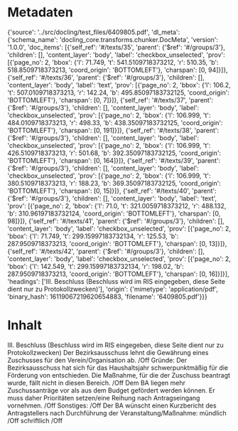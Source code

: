# Metadaten
{'source': '../src/docling/test_files/6409805.pdf', 'dl_meta': {'schema_name': 'docling_core.transforms.chunker.DocMeta', 'version': '1.0.0', 'doc_items': [{'self_ref': '#/texts/35', 'parent': {'$ref': '#/groups/3'}, 'children': [], 'content_layer': 'body', 'label': 'checkbox_unselected', 'prov': [{'page_no': 2, 'bbox': {'l': 71.749, 't': 541.5109718373212, 'r': 510.35, 'b': 518.8509718373213, 'coord_origin': 'BOTTOMLEFT'}, 'charspan': [0, 94]}]}, {'self_ref': '#/texts/36', 'parent': {'$ref': '#/groups/3'}, 'children': [], 'content_layer': 'body', 'label': 'text', 'prov': [{'page_no': 2, 'bbox': {'l': 106.2, 't': 507.0109718373213, 'r': 142.24, 'b': 495.85097183732125, 'coord_origin': 'BOTTOMLEFT'}, 'charspan': [0, 7]}]}, {'self_ref': '#/texts/37', 'parent': {'$ref': '#/groups/3'}, 'children': [], 'content_layer': 'body', 'label': 'checkbox_unselected', 'prov': [{'page_no': 2, 'bbox': {'l': 106.999, 't': 484.0109718373213, 'r': 498.33, 'b': 438.35097183732125, 'coord_origin': 'BOTTOMLEFT'}, 'charspan': [0, 191]}]}, {'self_ref': '#/texts/38', 'parent': {'$ref': '#/groups/3'}, 'children': [], 'content_layer': 'body', 'label': 'checkbox_unselected', 'prov': [{'page_no': 2, 'bbox': {'l': 106.999, 't': 426.5109718373213, 'r': 501.68, 'b': 392.35097183732125, 'coord_origin': 'BOTTOMLEFT'}, 'charspan': [0, 164]}]}, {'self_ref': '#/texts/39', 'parent': {'$ref': '#/groups/3'}, 'children': [], 'content_layer': 'body', 'label': 'checkbox_unselected', 'prov': [{'page_no': 2, 'bbox': {'l': 106.999, 't': 380.5109718373213, 'r': 188.23, 'b': 369.35097183732125, 'coord_origin': 'BOTTOMLEFT'}, 'charspan': [0, 15]}]}, {'self_ref': '#/texts/40', 'parent': {'$ref': '#/groups/3'}, 'children': [], 'content_layer': 'body', 'label': 'text', 'prov': [{'page_no': 2, 'bbox': {'l': 71.0, 't': 321.0059718373212, 'r': 488.132, 'b': 310.96197183732124, 'coord_origin': 'BOTTOMLEFT'}, 'charspan': [0, 98]}]}, {'self_ref': '#/texts/41', 'parent': {'$ref': '#/groups/3'}, 'children': [], 'content_layer': 'body', 'label': 'checkbox_unselected', 'prov': [{'page_no': 2, 'bbox': {'l': 71.749, 't': 299.15997183732134, 'r': 125.53, 'b': 287.9509718373213, 'coord_origin': 'BOTTOMLEFT'}, 'charspan': [0, 13]}]}, {'self_ref': '#/texts/42', 'parent': {'$ref': '#/groups/3'}, 'children': [], 'content_layer': 'body', 'label': 'checkbox_unselected', 'prov': [{'page_no': 2, 'bbox': {'l': 142.549, 't': 299.15997183732134, 'r': 198.02, 'b': 287.9509718373213, 'coord_origin': 'BOTTOMLEFT'}, 'charspan': [0, 16]}]}], 'headings': ['III. Beschluss (Beschluss wird im RIS eingegeben, diese Seite dient nur zu Protokollzwecken)'], 'origin': {'mimetype': 'application/pdf', 'binary_hash': 16119067219620654883, 'filename': '6409805.pdf'}}}

# Inhalt
III. Beschluss (Beschluss wird im RIS eingegeben, diese Seite dient nur zu Protokollzwecken)
Der Bezirksausschuss lehnt die Gewährung eines Zuschusses für den Verein/Organisation ab. /Off
Gründe:
Der Bezirksausschuss hat sich für das Haushaltsjahr schwerpunktmäßig für die Förderung von entschieden. Die Maßnahme, für die der Zuschuss beantragt wurde, fällt nicht in diesen Bereich. /Off
Dem BA liegen mehr Zuschussanträge vor als aus dem Budget gefördert werden können. Er muss daher Prioritäten setzen/eine Reihung nach Antragseingang vornehmen. /Off
Sonstiges: /Off
Der BA wünscht einen Kurzbericht des Antragstellers nach Durchführung der  Veranstaltung/Maßnahme:
mündlich /Off
schriftlich /Off